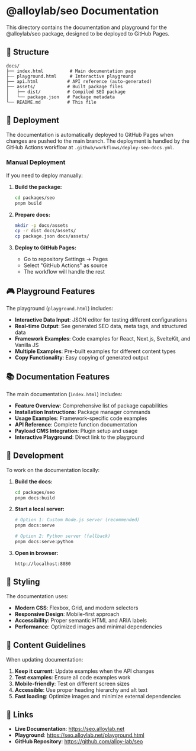 # @alloylab/seo Documentation

This directory contains the documentation and playground for the @alloylab/seo package, designed to be deployed to GitHub Pages.

## 📁 Structure

```
docs/
├── index.html          # Main documentation page
├── playground.html     # Interactive playground
├── api.html           # API reference (auto-generated)
├── assets/            # Built package files
│   ├── dist/          # Compiled SEO package
│   └── package.json   # Package metadata
└── README.md          # This file
```

## 🚀 Deployment

The documentation is automatically deployed to GitHub Pages when changes are pushed to the main branch. The deployment is handled by the GitHub Actions workflow at `.github/workflows/deploy-seo-docs.yml`.

### Manual Deployment

If you need to deploy manually:

1. **Build the package:**

   ```bash
   cd packages/seo
   pnpm build
   ```

2. **Prepare docs:**

   ```bash
   mkdir -p docs/assets
   cp -r dist docs/assets/
   cp package.json docs/assets/
   ```

3. **Deploy to GitHub Pages:**
   - Go to repository Settings → Pages
   - Select "GitHub Actions" as source
   - The workflow will handle the rest

## 🎮 Playground Features

The playground (`playground.html`) includes:

- **Interactive Data Input**: JSON editor for testing different configurations
- **Real-time Output**: See generated SEO data, meta tags, and structured data
- **Framework Examples**: Code examples for React, Next.js, SvelteKit, and Vanilla JS
- **Multiple Examples**: Pre-built examples for different content types
- **Copy Functionality**: Easy copying of generated output

## 📚 Documentation Features

The main documentation (`index.html`) includes:

- **Feature Overview**: Comprehensive list of package capabilities
- **Installation Instructions**: Package manager commands
- **Usage Examples**: Framework-specific code examples
- **API Reference**: Complete function documentation
- **Payload CMS Integration**: Plugin setup and usage
- **Interactive Playground**: Direct link to the playground

## 🔧 Development

To work on the documentation locally:

1. **Build the docs:**

   ```bash
   cd packages/seo
   pnpm docs:build
   ```

2. **Start a local server:**

   ```bash
   # Option 1: Custom Node.js server (recommended)
   pnpm docs:serve

   # Option 2: Python server (fallback)
   pnpm docs:serve:python
   ```

3. **Open in browser:**
   ```
   http://localhost:8080
   ```

## 🎨 Styling

The documentation uses:

- **Modern CSS**: Flexbox, Grid, and modern selectors
- **Responsive Design**: Mobile-first approach
- **Accessibility**: Proper semantic HTML and ARIA labels
- **Performance**: Optimized images and minimal dependencies

## 📝 Content Guidelines

When updating documentation:

1. **Keep it current**: Update examples when the API changes
2. **Test examples**: Ensure all code examples work
3. **Mobile-friendly**: Test on different screen sizes
4. **Accessible**: Use proper heading hierarchy and alt text
5. **Fast loading**: Optimize images and minimize external dependencies

## 🔗 Links

- **Live Documentation**: https://seo.alloylab.net
- **Playground**: https://seo.alloylab.net/playground.html
- **GitHub Repository**: https://github.com/alloy-lab/seo
